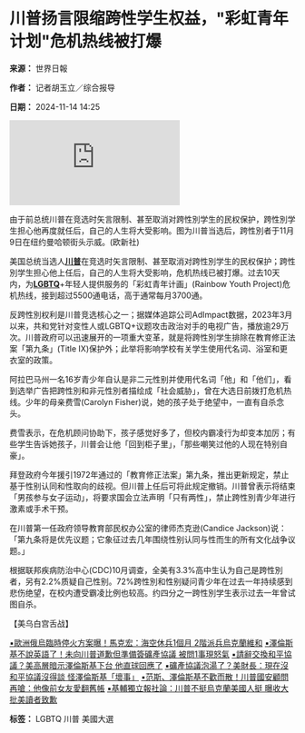 # 川普扬言限缩跨性学生权益，"彩虹青年计划"危机热线被打爆

**来源：** 世界日報

**作者：** 记者胡玉立／综合报导

**日期：** 2024-11-14 14:25

![由于前总统川普在竞选时矢言限制、甚至取消对跨性別学生的民权保护，跨性別学生担心他再度就任后，自己的人生将大受影响。图为川普当选后，跨性別者于11月9日在纽约曼哈顿街头示威。(欧新社)](https://pgw.udn.com.tw/gw/photo.php?u=https://uc.udn.com.tw/photo/wj/realtime/2024/11/14/30902252.jpg&x=0&y=0&sw=0&sh=0&sl=W&fw=800&exp=3600&w=930)

由于前总统川普在竞选时矢言限制、甚至取消对跨性別学生的民权保护，跨性別学生担心他再度就任后，自己的人生将大受影响。图为川普当选后，跨性別者于11月9日在纽约曼哈顿街头示威。(欧新社)

美国总统当选人[**川普**](/search/tagging/2/川普)在竞选时矢言限制、甚至取消对跨性別学生的民权保护；跨性別学生担心他上任后，自己的人生将大受影响，危机热线已被打爆。过去10天内，为[**LGBTQ**](/search/tagging/2/LGBTQ)+年轻人提供服务的「彩虹青年计画」(Rainbow Youth Project)危机热线，接到超过5500通电话，高于通常每月3700通。

反跨性別权利是川普竞选核心之一；据媒体追踪公司AdImpact数据，2023年3月以来，共和党针对变性人或LGBTQ+议题攻击政治对手的电视广告，播放逾29万次。川普政府可以迅速展开的一项重大变革，就是将跨性別学生排除在教育修正法案「第九条」(Title IX)保护外；此举将影响学校有关学生使用代名词、浴室和更衣室的政策。

阿拉巴马州一名16岁青少年自认是非二元性别并使用代名词「他」和「他们」，看到选举广告把跨性別和非元性別者描绘成「社会威胁」，曾在大选日前拨打危机热线。少年的母亲费雪(Carolyn Fisher)说，她的孩子处于绝望中，一直有自杀念头。

费雪表示，在危机顾问协助下，孩子感觉好多了，但校内霸凌行为却变本加厉；有些学生告诉她孩子，川普会让他「回到柜子里」，「那些嘲笑过他的人现在特别自豪」。

拜登政府今年援引1972年通过的「教育修正法案」第九条，推出更新规定，禁止基于性别认同和性取向的歧视。但川普上任后可将此规定撤销。川普曾表示将结束「男孩参与女子运动」，将要求国会立法声明「只有两性」，禁止跨性別青少年进行激素或手术干预。

在川普第一任政府领导教育部民权办公室的律师杰克逊(Candice Jackson)说：「第九条将是优先议题；它象征过去几年围绕性别认同与性而生的所有文化战争议题。」

根据联邦疾病防治中心(CDC)10月调查，全美有3.3%高中生认为自己是跨性別者，另有2.2%质疑自己性别。72%跨性別和性别疑问青少年在过去一年持续感到悲伤绝望，在校内遭受霸凌比例也较高。约四分之一跨性別学生表示过去一年曾试图自杀。

【美乌白宫舌战】

[▪歐洲俄烏臨時停火方案曝！馬克宏：海空休兵1個月 2階派兵烏克蘭維和](https://udn.com/news/story/6809/8581646)
[▪澤倫斯基不說英語了！未向川普道歉但準備簽礦產協議 被問1事現怒氣](https://udn.com/news/story/122663/8581703)
[▪請辭交換和平協議？美高層暗示澤倫斯基下台 他直球回應了](https://udn.com/news/story/122663/8582369)
[▪礦產協議泡湯了？美財長：現在沒和平協議沒得談 怪澤倫斯基「壞事」](https://udn.com/news/story/122663/8582209)
[▪范斯、澤倫斯基不歡而散！川普國安顧問再嗆：他像前女友愛翻舊帳](https://udn.com/news/story/122663/8580760)
[▪基輔獨立報社論：川普不挺烏克蘭美國人挺 曝收大批美讀者致歉](https://udn.com/news/story/122663/8580643)

**标签：** LGBTQ 川普 美國大選
